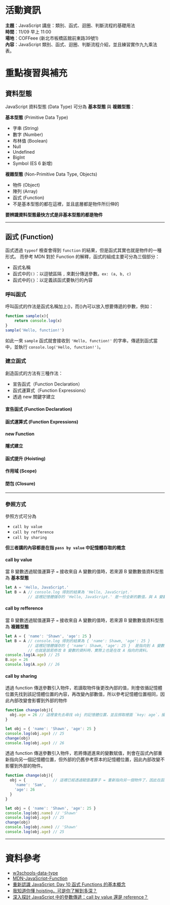 # 活動資訊

**主題**：JavaScript 講座：類別、函式、迴圈、判斷流程的基礎用法 <br>
**時間**：11/09 早上 11:00 <br>
**場地**：COFFeee (新北市板橋區館前東路39號1) <br>
**內容**：JavaScript 類別、函式、迴圈、判斷流程介紹，並且練習實作九九乘法表。 <br>

# 重點複習與補充
## 資料型態
JavaScript 資料型態 (Data Type) 可分為 **基本型態** 與 **複雜型態**：

**基本型態** (Primitive Data Type)
- 字串 (String)
- 數字 (Number)
- 布林值 (Boolean)
- Null
- Undefined
- BigInt
- Symbol (ES 6 新增)

**複雜型態** (Non-Primitive Data Type, Objects)
- 物件 (Object)
- 陣列 (Array)
- 函式 (Function)
- 不是基本型態的都在這裡，並且底層都是物件所衍伸的

**要辨識資料型態最快方式是非基本型態的都是物件**

---
## 函式 (Function)
函式透過 `typeof` 檢查會得到 `function` 的結果，但是函式其實也就是物件的一種形式。
而參考 MDN 對於 Function 的解釋，函式的組成主要可分為三個部分：
- 函式名稱
- 函式中的`()`：以逗號區隔 `,` 來劃分傳送參數。`ex: (a, b, c)`
- 函式中的`{}`：以定義該函式要執行的內容

### 呼叫函式
呼叫函式的作法是函式名稱加上()，而()內可以放入想要傳遞的參數，例如：
```js
function sample(x){
    return console.log(x)
}
sample('Hello, function!')
```
如此一來 `sample` 函式就會接收到 `'Hello, function!'` 的字串，傳遞到函式當中，並執行 `console.log('Hello, function!')`。

### 建立函式
創造函式的方法有三種作法：
- 宣告函式（Function Declaration）
- 函式運算式（Function Expressions）
- 透過 new 關鍵字建立

#### 宣告函式 (Function Declaration)
#### 函式運算式 (Function Expressions)
#### new Function

#### 隱式建立
#### 函式提升 (Hoisting)
#### 作用域 (Scope)
#### 閉包 (Closure)

---
### 參照方式
參照方式可分為
- `call by value`
- `call by refference`
- `call by sharing`

**但三者講的內容都是在指 `pass by value` 中記憶體存取的概念**

#### call by value
當 B 變數透過賦值運算子 `=` 接收來自 A 變數的值時，若來源 B 變數數值資料型態為 **基本型態**
```js
let A = 'Hello, JavaScript.'
let B = A // console.log 得到的結果為 'Hello, JavaScript.'
          // 這裡記憶體儲存的 'Hello, JavaScript.' 是一份全新的數值，與 A 變數的數值無關。
```

####  call by refference
當 B 變數透過賦值運算子 `=` 接收來自 A 變數的值時，若來源 B 變數數值資料型態為 **複雜型態**
```js
let A = { 'name': 'Shawn', 'age': 25 }
let B = A // console.log 得到的結果為 { 'name': Shawm, 'age': 25 } 
          // 這裡記憶體儲存的 { 'name': Shawm, 'age': 25 }  是指向到 A 變數容器指向的記憶體空間
          // 也就是說若修改 B 變數的資料時，實際上也是在改 A 指向的資料。
console.log(A.age) // 25
B.age = 26
console.log(A.age) // 26
```

#### call by sharing
透過 function 傳送參數引入物件，若讀取物件後更改內部的值，則會依循記憶體位置先找到該記憶體位置的內容，再改變內部數值，所以參考記憶體位置相同，因此內部改變會影響到外部的物件
```js
function change(obj){
  obj.age = 26 // 這裡會先去尋找 obj 的記憶體位置，並且撈取裡面 `key: age`，接著更改裡面的數值 `value`。
}

let obj = { 'name': 'Shawn', 'age': 25 }
console.log(obj.age) // 25
change(obj)
console.log(obj.age) // 26

```

透過 function 傳送參數引入物件，若將傳遞進來的變數賦值，則會在函式內部重新指向另一個記憶體位置，但外部的仍舊參考原本的記憶體位置，因此內部改變不影響到外部的物件。
```js
function change(obj){
  obj = {            // 這裡已經透過賦值運算子 = 重新指向另一個物件了，因此在函式內部的 obj 指向的已經是另一個位置
    'name': 'Sam', 
    'age': 26
  }
}

let obj = { 'name': 'Shawn', 'age': 25 }
console.log(obj.name) // 'Shawn'
console.log(obj.age) // 25
change(obj)
console.log(obj.name) // 'Shawn'
console.log(obj.age) // 25
```
---
# 資料參考
- [w3schools-data-type](https://www.w3schools.com/js/js_datatypes.asp)
- [MDN-JavaScript-Function](https://developer.mozilla.org/zh-TW/docs/Web/JavaScript/Guide/Functions)
- [重新認識 JavaScript: Day 10 函式 Functions 的基本概念](https://ithelp.ithome.com.tw/articles/10191549)
- [我知道你懂 hoisting，可是你了解到多深？](https://blog.techbridge.cc/2018/11/10/javascript-hoisting/)
- [深入探討 JavaScript 中的參數傳遞：call by value 還是 reference？](https://blog.techbridge.cc/2018/06/23/javascript-call-by-value-or-reference/)
